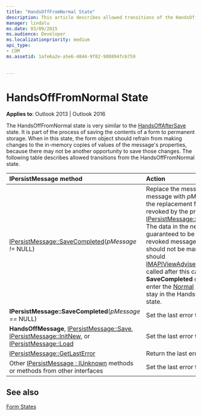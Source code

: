 ```yaml
---
title: "HandsOffFromNormal State"
description: This article describes allowed transitions of the HandsOffFromNormal state.
manager: lindalu
ms.date: 03/09/2015
ms.audience: Developer
ms.localizationpriority: medium
api_type:
- COM
ms.assetid: 1afe6a2e-a5e6-4844-9f82-908894fc6759
 
 
---
```


# HandsOffFromNormal State

  
  
**Applies to**: Outlook 2013 | Outlook 2016 
  
The HandsOffFromNormal state is very similar to the [HandsOffAfterSave](handsoffaftersave-state.md) state. It is part of the process of saving the contents of a form to permanent storage. When in this state, the form object should refrain from making changes to the in-memory copies of values of the message's properties, because there may not be another opportunity to save those changes. The following table describes allowed transitions from the HandsOffFromNormal state. 
  
|****IPersistMessage** method**|**Action**|**New state**|
|:-----|:-----|:-----|
|[IPersistMessage::SaveCompleted](ipersistmessage-savecompleted.md)(_pMessage !=_ NULL)  <br/> |Replace the message object's message with  _pMessage_, which is the replacement for the message revoked by the previous call to [IPersistMessage::HandsOffMessage](ipersistmessage-handsoffmessage.md). The data in the new message is guaranteed to be the same as in the revoked message. The message should not be marked as clean, nor should [IMAPIViewAdviseSink::OnSaved](imapiviewadvisesink-onsaved.md) be called after this call. If the **SaveCompleted** call succeeds, enter the [Normal](normal-state.md) state. Otherwise, stay in the HandsOffFromNormal state. |Normal or HandsOffFromNormal  <br/> |
|**IPersistMessage::SaveCompleted**(_pMessage ==_ NULL)  <br/> |Set the last error to E_UNEXPECTED. |HandsOffFromNormal  <br/> |
|**HandsOffMessage**, [IPersistMessage::Save](ipersistmessage-save.md), [IPersistMessage::InitNew](ipersistmessage-initnew.md), or [IPersistMessage::Load](ipersistmessage-load.md) <br/> |Set the last error to E_UNEXPECTED. |HandsOffFromNormal  <br/> |
|[IPersistMessage::GetLastError](ipersistmessage-getlasterror.md) <br/> |Return the last error. |HandsOffFromNormal  <br/> |
|Other [IPersistMessage : IUnknown](ipersistmessageiunknown.md) methods or methods from other interfaces  <br/> |Set the last error to E_UNEXPECTED. |HandsOffFromNormal  <br/> |
   
## See also



[Form States](form-states.md)

